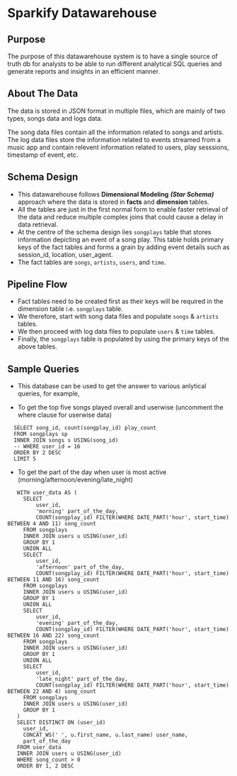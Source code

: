 # Sparkify Datawarehouse

## Purpose
The purpose of this datawarehouse system is to have a single source of truth db for analysts to be able to run different analytical SQL queries and generate reports and insights in an efficient manner. 

## About The Data
The data is stored in JSON format in multiple files, which are mainly of two types, songs data and logs data.

The song data files contain all the information related to songs and artists.
The log data files store the information related to events streamed from a music app and contain relevent information
related to users, play sesssions, timestamp of event, etc.

## Schema Design
- This datawarehouse follows **Dimensional Modeling** ***(Star Schema)*** approach where the data is stored in **facts** and **dimension** tables.
- All the tables are just in the first normal form to enable faster retrieval of the data and reduce multiple complex joins that could cause a delay in data retrieval.
- At the centre of the schema design lies `songplays` table that stores information depicting an event of a song play. 
  This table holds primary keys of the fact tables and forms a grain by adding event details such as session_id, location, user_agent.
- The fact tables are `songs`, `artists`, `users`, and `time`.

## Pipeline Flow
- Fact tables need to be created first as their keys will be required in the dimension table i.e. `songplays` table.
- We therefore, start with song data files and populate `songs` & `artists` tables.
- We then proceed with log data files to populate `users` & `time` tables.
- Finally, the `songplays` table is populated by using the primary keys of the above tables.

## Sample Queries
- This database can be used to get the answer to various anlytical queries, for example,

- To get the top five songs played overall and userwise (uncomment the where clause for userwise data)
```
  SELECT song_id, count(songplay_id) play_count
  FROM songplays sp
  INNER JOIN songs s USING(song_id)
  -- WHERE user_id = 16
  ORDER BY 2 DESC
  LIMIT 5
```

- To get the part of the day when user is most active (morning/afternoon/evening/late_night)
```
   WITH user_data AS (  
     SELECT 
         user_id, 
         'morning' part_of_the_day,
         COUNT(songplay_id) FILTER(WHERE DATE_PART('hour', start_time) BETWEEN 4 AND 11) song_count 
     FROM songplays
     INNER JOIN users u USING(user_id)
     GROUP BY 1
     UNION ALL
     SELECT 
         user_id, 
         'afternoon' part_of_the_day,
         COUNT(songplay_id) FILTER(WHERE DATE_PART('hour', start_time) BETWEEN 11 AND 16) song_count 
     FROM songplays
     INNER JOIN users u USING(user_id)
     GROUP BY 1
     UNION ALL
     SELECT 
         user_id, 
         'evening' part_of_the_day,
         COUNT(songplay_id) FILTER(WHERE DATE_PART('hour', start_time) BETWEEN 16 AND 22) song_count 
     FROM songplays
     INNER JOIN users u USING(user_id)
     GROUP BY 1
     UNION ALL
     SELECT 
         user_id, 
         'late_night' part_of_the_day,
         COUNT(songplay_id) FILTER(WHERE DATE_PART('hour', start_time) BETWEEN 22 AND 4) song_count 
     FROM songplays
     INNER JOIN users u USING(user_id)
     GROUP BY 1
   )
   SELECT DISTINCT ON (user_id)
     user_id, 
     CONCAT_WS(' ', u.first_name, u.last_name) user_name,
     part_of_the_day
   FROM user_data
   INNER JOIN users u USING(user_id)
   WHERE song_count > 0
   ORDER BY 1, 2 DESC
```
